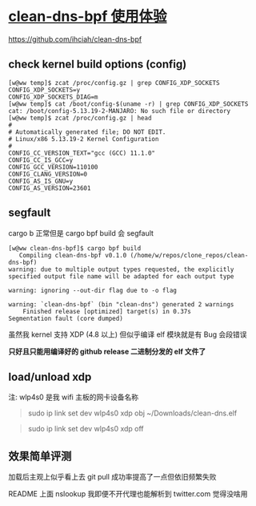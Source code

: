 # [clean-dns-bpf 使用体验](2021/10/clean_dns_bpf.md)

<https://github.com/ihciah/clean-dns-bpf>

## check kernel build options (config)

```
[w@ww temp]$ zcat /proc/config.gz | grep CONFIG_XDP_SOCKETS
CONFIG_XDP_SOCKETS=y
CONFIG_XDP_SOCKETS_DIAG=m
[w@ww temp]$ cat /boot/config-$(uname -r) | grep CONFIG_XDP_SOCKETS
cat: /boot/config-5.13.19-2-MANJARO: No such file or directory
[w@ww temp]$ zcat /proc/config.gz | head
#
# Automatically generated file; DO NOT EDIT.
# Linux/x86 5.13.19-2 Kernel Configuration
#
CONFIG_CC_VERSION_TEXT="gcc (GCC) 11.1.0"
CONFIG_CC_IS_GCC=y
CONFIG_GCC_VERSION=110100
CONFIG_CLANG_VERSION=0
CONFIG_AS_IS_GNU=y
CONFIG_AS_VERSION=23601
```

## segfault

cargo b 正常但是 cargo bpf build 会 segfault

```
[w@ww clean-dns-bpf]$ cargo bpf build 
   Compiling clean-dns-bpf v0.1.0 (/home/w/repos/clone_repos/clean-dns-bpf)
warning: due to multiple output types requested, the explicitly specified output file name will be adapted for each output type

warning: ignoring --out-dir flag due to -o flag

warning: `clean-dns-bpf` (bin "clean-dns") generated 2 warnings
    Finished release [optimized] target(s) in 0.37s
Segmentation fault (core dumped)
```

虽然我 kernel 支持 XDP (4.8 以上) 但似乎编译 elf 模块就是有 Bug 会段错误

**只好且只能用编译好的 github release 二进制分发的 elf 文件了**

## load/unload xdp

注: wlp4s0 是我 wifi 主板的网卡设备名称

> sudo ip link set dev wlp4s0 xdp obj ~/Downloads/clean-dns.elf 

> sudo ip link set dev wlp4s0 xdp off

## 效果简单评测

加载后主观上似乎看上去 git pull 成功率提高了一点但依旧频繁失败

README 上面 nslookup 我即便不开代理也能解析到 twitter.com 觉得没啥用
